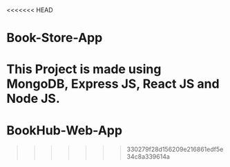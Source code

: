 <<<<<<< HEAD
# Book-Store-App
This Project is made using MongoDB, Express JS, React JS and Node JS.
=======
# BookHub-Web-App
>>>>>>> 330279f28d156209e216861edf5e34c8a339614a
